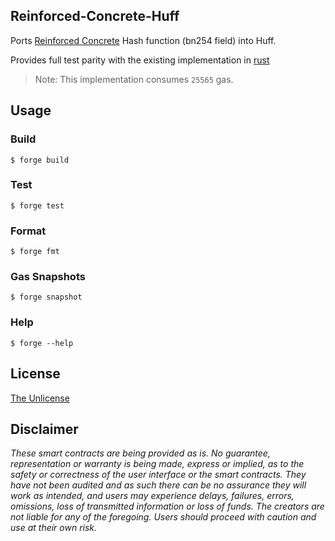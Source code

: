 ## Reinforced-Concrete-Huff

Ports [Reinforced Concrete](https://eprint.iacr.org/2021/1038.pdf) Hash function (bn254 field) into Huff.

Provides full test parity with the existing implementation in [rust](https://extgit.iaik.tugraz.at/krypto/zkfriendlyhashzoo/-/blob/33fe9952682eca1337ac7f947b9ebe366faeda9c/plain_impls/src/reinforced_concrete/reinforced_concrete.rs)

> Note: This implementation consumes `25565` gas. 

## Usage

### Build

```shell
$ forge build
```

### Test

```shell
$ forge test
```

### Format

```shell
$ forge fmt
```

### Gas Snapshots

```shell
$ forge snapshot
```

### Help

```shell
$ forge --help
```

## License

[The Unlicense](https://github.com/rymnc/reinforced-concrete-huff/blob/master/LICENSE)

## Disclaimer

_These smart contracts are being provided as is. No guarantee, representation or warranty is being made, express or implied, as to the safety or correctness of the user interface or the smart contracts. They have not been audited and as such there can be no assurance they will work as intended, and users may experience delays, failures, errors, omissions, loss of transmitted information or loss of funds. The creators are not liable for any of the foregoing. Users should proceed with caution and use at their own risk._